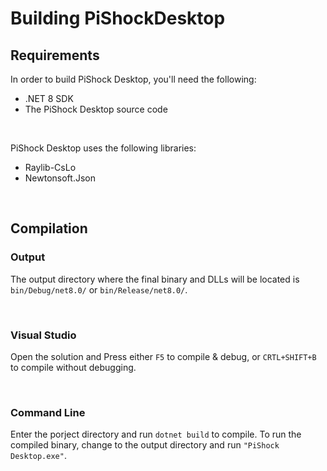 # Building PiShockDesktop
## Requirements
In order to build PiShock Desktop, you'll need the following:
* .NET 8 SDK
* The PiShock Desktop source code

<br/>

PiShock Desktop uses the following libraries:
* Raylib-CsLo
* Newtonsoft.Json

<br/>

## Compilation
### Output
The output directory where the final binary and DLLs will be located is `bin/Debug/net8.0/` or `bin/Release/net8.0/`.

<br/>

### Visual Studio
Open the solution and Press either `F5` to compile & debug, or `CRTL+SHIFT+B` to compile without debugging.

<br/>

### Command Line
Enter the porject directory and run `dotnet build` to compile. To run the compiled binary, change to the output directory and run `"PiShock Desktop.exe"`.
